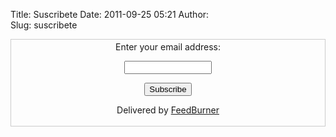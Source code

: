 Title: Suscribete
Date: 2011-09-25 05:21
Author:  
Slug: suscribete

<form style="border: 1px solid #ccc; padding: 3px; text-align: center;" action="http://feedburner.google.com/fb/a/mailverify" method="post" onsubmit="window.open('http://feedburner.google.com/fb/a/mailverify?uri=ElBlogDeAbr4xasVol2', 'popupwindow', 'scrollbars=yes,width=550,height=520');return true" target="popupwindow">
Enter your email address:

</p>
<input style="width: 140px;" type="text" name="email"></input>

<input type="hidden" name="uri" value="ElBlogDeAbr4xasVol2"></input><input type="hidden" name="loc" value="es_ES"></input><input type="submit" value="Subscribe"></input>

Delivered by [FeedBurner](http://feedburner.google.com)

</form>

